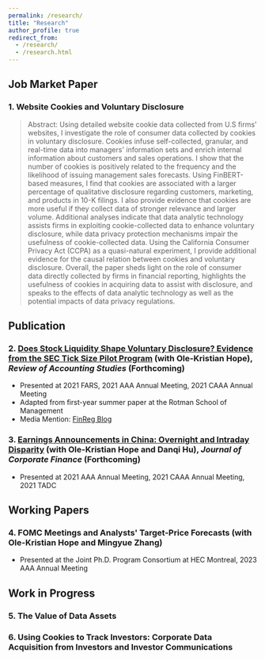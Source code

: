 ```yaml
---
permalink: /research/
title: "Research"
author_profile: true
redirect_from: 
  - /research/
  - /research.html
---
```


## Job Market Paper
### 1. Website Cookies and Voluntary Disclosure
> Abstract: Using detailed website cookie data collected from U.S firms' websites, I investigate the role of consumer data collected by cookies in voluntary disclosure. Cookies infuse self-collected, granular, and real-time data into managers' information sets and enrich internal information about customers and sales operations. I show that the number of cookies is positively related to the frequency and the likelihood of issuing management sales forecasts. Using FinBERT-based measures, I find that cookies are associated with a larger percentage of qualitative disclosure regarding customers, marketing, and products in 10-K filings. I also provide evidence that cookies are more useful if they collect data of stronger relevance and larger volume. Additional analyses indicate that data analytic technology assists firms in exploiting cookie-collected data to enhance voluntary disclosure, while data privacy protection mechanisms impair the usefulness of cookie-collected data. Using the California Consumer Privacy Act (CCPA) as a quasi-natural experiment, I provide additional evidence for the causal relation between cookies and voluntary disclosure. Overall, the paper sheds light on the role of consumer data directly collected by firms in financial reporting, highlights the usefulness of cookies in acquiring data to assist with disclosure, and speaks to the effects of data analytic technology as well as the potential impacts of data privacy regulations.


## Publication
### 2. [Does Stock Liquidity Shape Voluntary Disclosure? Evidence from the SEC Tick Size Pilot Program](https://link.springer.com/article/10.1007/s11142-022-09686-0) (with Ole-Kristian Hope), _Review of Accounting Studies_ (Forthcoming)

* Presented at 2021 FARS, 2021 AAA Annual Meeting, 2021 CAAA Annual Meeting
* Adapted from first-year summer paper at the Rotman School of Management
* Media Mention: [FinReg Blog](https://sites.duke.edu/thefinregblog/2021/11/04/does-stock-liquidity-shape-voluntary-disclosure-evidence-from-the-sec-tick-size-pilot-program/) 

### 3. [Earnings Announcements in China: Overnight and Intraday Disparity](https://www.sciencedirect.com/science/article/pii/S0929119923001207) (with Ole-Kristian Hope and Danqi Hu), _Journal of Corporate Finance_ (Forthcoming)
* Presented at 2021 AAA Annual Meeting, 2021 CAAA Annual Meeting, 2021 TADC
  
## Working Papers
### 4. FOMC Meetings and Analysts' Target-Price Forecasts (with Ole-Kristian Hope and Mingyue Zhang)
* Presented at the Joint Ph.D. Program Consortium at HEC Montreal, 2023 AAA Annual Meeting

## Work in Progress
### 5. The Value of Data Assets
### 6. Using Cookies to Track Investors: Corporate Data Acquisition from Investors and Investor Communications 
